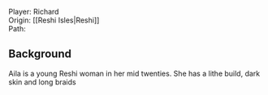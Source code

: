 Player: Richard <br>Origin: [[Reshi Isles|Reshi]]<br>Path: <br>

## Background
Aila is a young Reshi woman in her mid twenties. She has a lithe build, dark skin and long braids